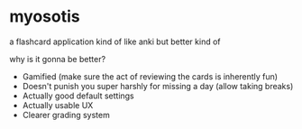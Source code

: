 # myosotis

a flashcard application kind of like anki but better kind of

why is it gonna be better?
- Gamified (make sure the act of reviewing the cards is inherently fun)
- Doesn't punish you super harshly for missing a day (allow taking breaks)
- Actually good default settings
- Actually usable UX
- Clearer grading system
